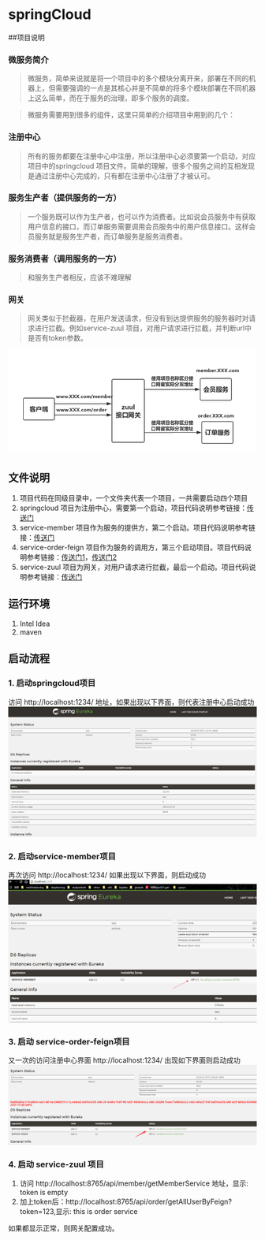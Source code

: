 # springCloud

##项目说明

### 微服务简介
> 微服务，简单来说就是将一个项目中的多个模块分离开来，部署在不同的机器上，但需要强调的一点是其核心并是不简单的将多个模块部署在不同机器上这么简单，而在于服务的治理，即多个服务的调度。

> 微服务需要用到很多的组件，这里只简单的介绍项目中用到的几个：

### 注册中心
> 所有的服务都要在注册中心中注册，所以注册中心必须要第一个启动，对应项目中的springcloud 项目文件。简单的理解，很多个服务之间的互相发现是通过注册中心完成的，只有都在注册中心注册了才被认可。
> 
### 服务生产者（提供服务的一方）
>一个服务既可以作为生产者，也可以作为消费者。比如说会员服务中有获取用户信息的接口，而订单服务需要调用会员服务中的用户信息接口。这样会员服务就是服务生产者，而订单服务是服务消费者。

### 服务消费者（调用服务的一方）
>和服务生产者相反，应该不难理解

### 网关
>网关类似于拦截器，在用户发送请求，但没有到达提供服务的服务器时对请求进行拦截。例如service-zuul 项目，对用户请求进行拦截，并判断url中是否有token参数。

![网关](https://raw.githubusercontent.com/jChanJi/static_resource/master/img/zuul1.png)


## 文件说明
1. 项目代码在同级目录中，一个文件夹代表一个项目，一共需要启动四个项目
2. springcloud 项目为注册中心，需要第一个启动，项目代码说明参考链接：[传送门](https://jchanji.github.io/year/07/25/SpringCloud-chapter3/)
3. service-member 项目作为服务的提供方，第二个启动。项目代码说明参考链接：[传送门](https://jchanji.github.io/year/07/27/SpringCloud-chapter4/)
4. service-order-feign 项目作为服务的调用方，第三个启动项目。项目代码说明参考链接：[传送门1](https://jchanji.github.io/year/07/25/SpringCloud-chapter3/)，[传送门2](https://jchanji.github.io/year/08/06/springCloud-chapter9/)
5. service-zuul 项目为网关，对用户请求进行拦截，最后一个启动。项目代码说明参考链接：[传送门](https://jchanji.github.io/year/07/31/SpringCloud-chapter7/)

## 运行环境
1. Intel Idea
2. maven

## 启动流程

### 1. 启动springcloud项目
访问 http://localhost:1234/ 地址，如果出现以下界面，则代表注册中心启动成功
![注册中心](https://raw.githubusercontent.com/jChanJi/static_resource/master/img/eureka4.png)

### 2. 启动service-member项目
再次访问 http://localhost:1234/ 如果出现以下界面，则启动成功
![会员服务](https://raw.githubusercontent.com/jChanJi/static_resource/master/img/eureka8.png)

### 3. 启动 service-order-feign项目
又一次的访问注册中心界面 http://localhost:1234/ 出现如下界面则启动成功
![订单中心](https://raw.githubusercontent.com/jChanJi/static_resource/master/img/eureka11.png)
### 4. 启动 service-zuul 项目

1. 访问 http://localhost:8765/api/member/getMemberService 地址，显示: token is empty
2. 加上token后：http://localhost:8765/api/order/getAllUserByFeign?token=123,显示: this is order service

如果都显示正常，则网关配置成功。